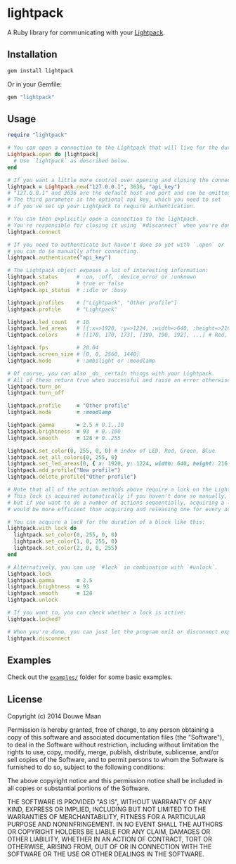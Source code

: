 # lightpack

A Ruby library for communicating with your [Lightpack](http://lightpack.tv).

## Installation

```sh
gem install lightpack
```

Or in your Gemfile:

```ruby
gem "lightpack"
```

## Usage

```ruby
require "lightpack"

# You can open a connection to the Lightpack that will live for the duration of the block using `.open`:
Lightpack.open do |lightpack|
  # Use `lightpack` as described below.
end

# If you want a little more control over opening and closing the connection, just use `.new`: 
lightpack = Lightpack.new("127.0.0.1", 3636, "api_key")
# "127.0.0.1" and 3636 are the default host and port and can be omitted as in the `.open` example. 
# The third parameter is the optional api key, which you need to set 
# if you've set up your Lightpack to require authentication.

# You can then explicitly open a connection to the lightpack. 
# You're responsible for closing it using `#disconnect` when you're done.
lightpack.connect

# If you need to authenticate but haven't done so yet with `.open` or `.new`, 
# you can do so manually after connecting.
lightpack.authenticate("api_key")

# The Lightpack object exposes a lot of interesting information:
lightpack.status      # :on, :off, :device_error or :unknown
lightpack.on?         # true or false
lightpack.api_status  # :idle or :busy

lightpack.profiles    # ["Lightpack", "Other profile"]
lightpack.profile     # "Lightpack"

lightpack.led_count   # 10
lightpack.led_areas   # [{:x=>1920, :y=>1224, :width=>640, :height=>216}, {:x=>2176, :y=>720, ...}, ...] 
lightpack.colors      # [[170, 170, 173], [190, 190, 192], ...] # Red, Green, Blue

lightpack.fps         # 20.04
lightpack.screen_size # [0, 0, 2560, 1440]
lightpack.mode        # :ambilight or :moodlamp

# Of course, you can also _do_ certain things with your Lightpack. 
# All of these return true when successful and raise an error otherwise.
lightpack.turn_on
lightpack.turn_off

lightpack.profile     = "Other profile"
lightpack.mode        = :moodlamp

lightpack.gamma       = 2.5 # 0.1..10
lightpack.brightness  = 93  # 0..100
lightpack.smooth      = 128 # 0..255

lightpack.set_color(0, 255, 0, 0) # index of LED, Red, Green, Blue
lightpack.set_all_colors(0, 255, 0)
lightpack.set_led_areas(0, { x: 1920, y: 1224, width: 640, height: 216 })
lightpack.add_profile("New profile")
lightpack.delete_profile("Other profile")

# Note that all of the action methods above require a lock on the Lightpack.
# This lock is acquired automatically if you haven't done so manually, 
# but if you want to do a number of actions sequentially, acquiring a lock once
# would be more efficient than acquiring and releasing one for every action.

# You can acquire a lock for the duration of a block like this:
lightpack.with_lock do
  lightpack.set_color(0, 255, 0, 0)
  lightpack.set_color(1, 0, 255, 0)
  lightpack.set_color(2, 0, 0, 255)
end

# Alternatively, you can use `#lock` in combination with `#unlock`.
lightpack.lock
lightpack.gamma       = 2.5
lightpack.brightness  = 93
lightpack.smooth      = 128
lightpack.unlock

# If you want to, you can check whether a lock is active:
lightpack.locked?

# When you're done, you can just let the program exit or disconnect explicitly.
lightpack.disconnect
```

## Examples
Check out the [`examples/`](examples) folder for some basic examples.

## License
Copyright (c) 2014 Douwe Maan

Permission is hereby granted, free of charge, to any person obtaining
a copy of this software and associated documentation files (the
"Software"), to deal in the Software without restriction, including
without limitation the rights to use, copy, modify, merge, publish,
distribute, sublicense, and/or sell copies of the Software, and to
permit persons to whom the Software is furnished to do so, subject to
the following conditions:

The above copyright notice and this permission notice shall be
included in all copies or substantial portions of the Software.

THE SOFTWARE IS PROVIDED "AS IS", WITHOUT WARRANTY OF ANY KIND,
EXPRESS OR IMPLIED, INCLUDING BUT NOT LIMITED TO THE WARRANTIES OF
MERCHANTABILITY, FITNESS FOR A PARTICULAR PURPOSE AND
NONINFRINGEMENT. IN NO EVENT SHALL THE AUTHORS OR COPYRIGHT HOLDERS BE
LIABLE FOR ANY CLAIM, DAMAGES OR OTHER LIABILITY, WHETHER IN AN ACTION
OF CONTRACT, TORT OR OTHERWISE, ARISING FROM, OUT OF OR IN CONNECTION
WITH THE SOFTWARE OR THE USE OR OTHER DEALINGS IN THE SOFTWARE.